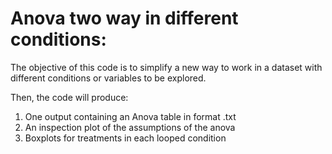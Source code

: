 # Anova two way in different conditions:
  
The objective of this code is to simplify a new way to work in a dataset with different conditions or variables to be explored.

Then, the code will produce:

1. One output containing an Anova table in format .txt
2. An inspection plot of the assumptions of the anova
3. Boxplots for treatments in each looped condition


